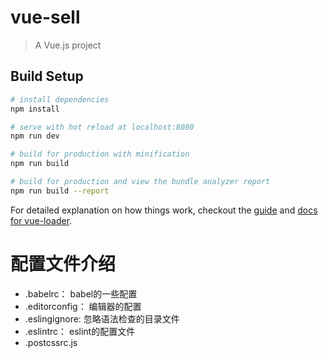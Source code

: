 # vue-sell

> A Vue.js project

## Build Setup

``` bash
# install dependencies
npm install

# serve with hot reload at localhost:8080
npm run dev

# build for production with minification
npm run build

# build for production and view the bundle analyzer report
npm run build --report
```

For detailed explanation on how things work, checkout the [guide](http://vuejs-templates.github.io/webpack/) and [docs for vue-loader](http://vuejs.github.io/vue-loader).


# 配置文件介绍
 - .babelrc： babel的一些配置
 - .editorconfig： 编辑器的配置
 - .eslingignore: 忽略语法检查的目录文件
 - .eslintrc： eslint的配置文件
 - .postcssrc.js
